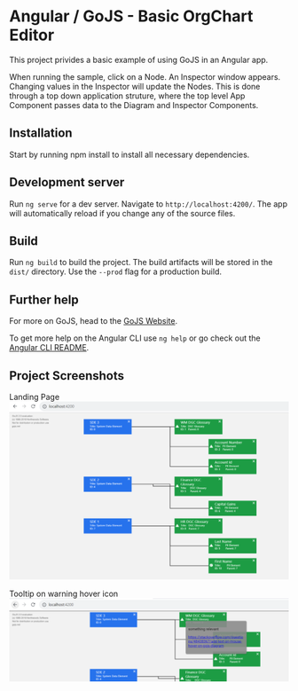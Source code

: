 # Angular / GoJS - Basic OrgChart Editor

This project privides a basic example of using GoJS in an Angular app.

When running the sample, click on a Node. An Inspector window appears. Changing values in the Inspector will update the Nodes. This is done through a top down application struture, where the top level App Component passes data to the Diagram and Inspector Components.

## Installation

Start by running npm install to install all necessary dependencies.

## Development server

Run `ng serve` for a dev server. Navigate to `http://localhost:4200/`. The app will automatically reload if you change any of the source files.

## Build

Run `ng build` to build the project. The build artifacts will be stored in the `dist/` directory. Use the `--prod` flag for a production build.

## Further help

For more on GoJS, head to the [GoJS Website](https://gojs.net).

To get more help on the Angular CLI use `ng help` or go check out the [Angular CLI README](https://github.com/angular/angular-cli/blob/master/README.md).

## Project Screenshots

Landing Page
![landingPage](https://github.com/Mrunalg619/angular-sample/blob/master/src/assets/screenshots/goJS_Diagram.PNG?raw=true)

Tooltip on warning hover icon
![tooltip](./src/assets/screenshots/goJS_Diagram_Tooltip.PNG)